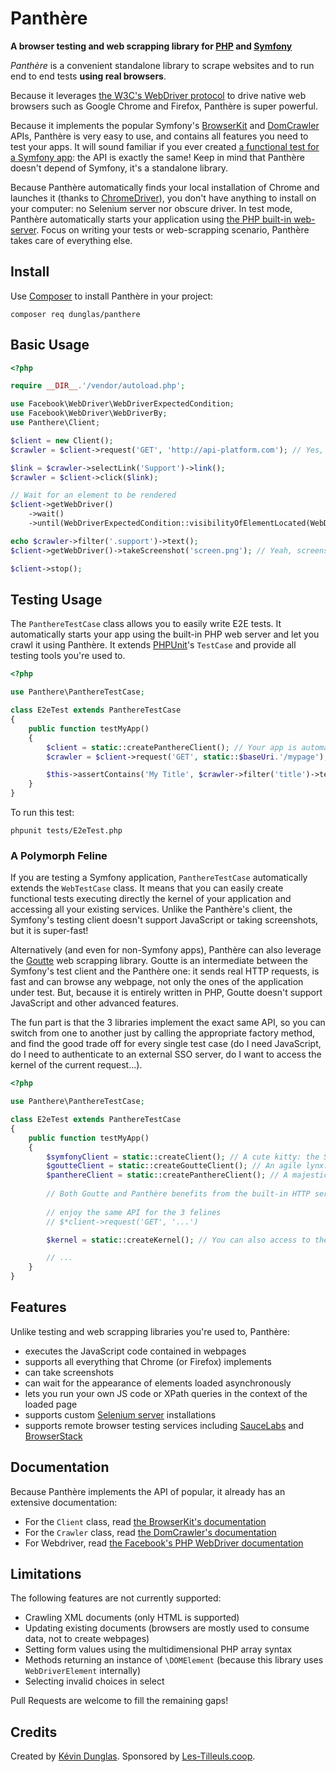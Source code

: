 # Panthère
**A browser testing and web scrapping library for [PHP](https://php.net) and [Symfony](https://symfony.com)**

*Panthère* is a convenient standalone library to scrape websites and to run end to end tests **using real browsers**.

Because it leverages [the W3C's WebDriver protocol](https://www.w3.org/TR/webdriver/) to drive native web browsers such
as Google Chrome and Firefox, Panthère is super powerful.

Because it implements the popular Symfony's [BrowserKit](https://symfony.com/doc/current/components/browser_kit.html) and
[DomCrawler](https://symfony.com/doc/current/components/dom_crawler.html) APIs, Panthère is very easy to use, and contains
all features you need to test your apps. It will sound familiar if you ever created [a functional test for a Symfony app](https://symfony.com/doc/current/testing.html#functional-tests):
the API is exactly the same!
Keep in mind that Panthère doesn't depend of Symfony, it's a standalone library.

Because Panthère automatically finds your local installation of Chrome and launches it (thanks to [ChromeDriver](https://sites.google.com/a/chromium.org/chromedriver/)),
you don't have anything to install on your computer: no Selenium server nor obscure driver.
In test mode, Panthère automatically starts your application using [the PHP built-in web-server](http://php.net/manual/en/features.commandline.webserver.php).
Focus on writing your tests or web-scrapping scenario, Panthère takes care of everything else.

## Install

Use [Composer](https://getcomposer.org/) to install Panthère in your project:

    composer req dunglas/panthere

## Basic Usage

```php
<?php

require __DIR__.'/vendor/autoload.php';

use Facebook\WebDriver\WebDriverExpectedCondition;
use Facebook\WebDriver\WebDriverBy;
use Panthere\Client;

$client = new Client();
$crawler = $client->request('GET', 'http://api-platform.com'); // Yes, this website is 100% in JavaScript

$link = $crawler->selectLink('Support')->link();
$crawler = $client->click($link);

// Wait for an element to be rendered
$client->getWebDriver()
    ->wait()
    ->until(WebDriverExpectedCondition::visibilityOfElementLocated(WebDriverBy::className('support')));

echo $crawler->filter('.support')->text();
$client->getWebDriver()->takeScreenshot('screen.png'); // Yeah, screenshot!

$client->stop();
```

## Testing Usage

The `PanthereTestCase` class allows you to easily write E2E tests. It automatically starts your app using the built-in PHP
web server and let you crawl it using Panthère.
It extends [PHPUnit](https://phpunit.de/)'s `TestCase` and provide all testing tools you're used to.

```php
<?php

use Panthere\PanthereTestCase;

class E2eTest extends PanthereTestCase
{
    public function testMyApp()
    {
        $client = static::createPanthereClient(); // Your app is automatically started using the built-in web server
        $crawler = $client->request('GET', static::$baseUri.'/mypage'); // static::$baseUri contains the base URL

        $this->assertContains('My Title', $crawler->filter('title')->text()); // You can use any PHPUnit assertion
    }
}
```

To run this test:

    phpunit tests/E2eTest.php

### A Polymorph Feline

If you are testing a Symfony application, `PanthereTestCase` automatically extends the `WebTestCase` class. It means that
you can easily create functional tests executing directly the kernel of your application and accessing all your existing
services. Unlike the Panthère's client, the Symfony's testing client doesn't support JavaScript or taking screenshots, but
it is super-fast!

Alternatively (and even for non-Symfony apps), Panthère can also leverage the [Goutte](https://github.com/FriendsOfPHP/Goutte)
web scrapping library. Goutte is an intermediate between the Symfony's test client and the Panthère one: it sends real HTTP
requests, is fast and can browse any webpage, not only the ones of the application under test.
But, because it is entirely written in PHP, Goutte doesn't support JavaScript and other advanced features.

The fun part is that the 3 libraries implement the exact same API, so you can switch from one to another just by calling
the appropriate factory method, and find the good trade off for every single test case (do I need JavaScript, do I need
to authenticate to an external SSO server, do I want to access the kernel of the current request...).

```php
<?php

use Panthere\PanthereTestCase;

class E2eTest extends PanthereTestCase
{
    public function testMyApp()
    {
        $symfonyClient = static::createClient(); // A cute kitty: the Symfony's functional test too
        $goutteClient = static::createGoutteClient(); // An agile lynx: Goutte
        $panthereClient = static::createPanthereClient(); // A majestic Panther
        
        // Both Goutte and Panthère benefits from the built-in HTTP server
        
        // enjoy the same API for the 3 felines
        // $*client->request('GET', '...')

        $kernel = static::createKernel(); // You can also access to the app's kernel

        // ...
    }
}
```

## Features

Unlike testing and web scrapping libraries you're used to, Panthère:

* executes the JavaScript code contained in webpages
* supports all everything that Chrome (or Firefox) implements
* can take screenshots
* can wait for the appearance of elements loaded asynchronously 
* lets you run your own JS code or XPath queries in the context of the loaded page
* supports custom [Selenium server](https://www.seleniumhq.org) installations
* supports remote browser testing services including [SauceLabs](https://saucelabs.com/) and [BrowserStack](https://www.browserstack.com/)

## Documentation

Because Panthère implements the API of popular, it already has an extensive documentation:

* For the `Client` class, read [the BrowserKit's documentation](https://symfony.com/doc/current/components/browser_kit.html)
* For the `Crawler` class, read [the DomCrawler's documentation](https://symfony.com/doc/current/components/dom_crawler.html)
* For Webdriver, read [the Facebook's PHP WebDriver documentation](https://github.com/facebook/php-webdriver)

## Limitations

The following features are not currently supported:

* Crawling XML documents (only HTML is supported)
* Updating existing documents (browsers are mostly used to consume data, not to create webpages)
* Setting form values using the multidimensional PHP array syntax
* Methods returning an instance of `\DOMElement` (because this library uses `WebDriverElement` internally)
* Selecting invalid choices in select

Pull Requests are welcome to fill the remaining gaps!

## Credits

Created by [Kévin Dunglas](https://dunglas.fr). Sponsored by [Les-Tilleuls.coop](https://les-tilleuls.coop).
